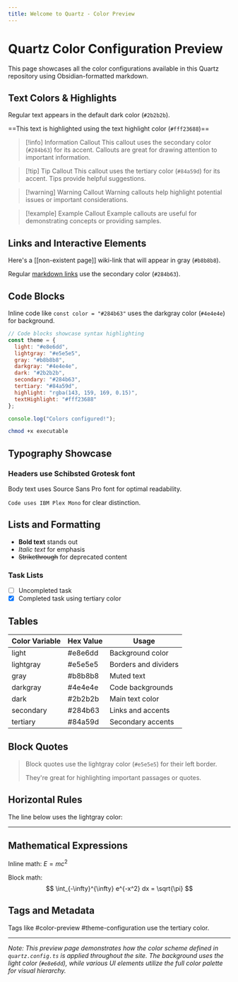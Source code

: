 ```yaml
---
title: Welcome to Quartz - Color Preview
---
```


# Quartz Color Configuration Preview

This page showcases all the color configurations available in this Quartz repository using Obsidian-formatted markdown.

## Text Colors & Highlights

Regular text appears in the default dark color (`#2b2b2b`).

==This text is highlighted using the text highlight color (`#fff23688`)==

> [!info] Information Callout
> This callout uses the secondary color (`#284b63`) for its accent. Callouts are great for drawing attention to important information.

> [!tip] Tip Callout
> This callout uses the tertiary color (`#84a59d`) for its accent. Tips provide helpful suggestions.

> [!warning] Warning Callout
> Warning callouts help highlight potential issues or important considerations.

> [!example] Example Callout
> Example callouts are useful for demonstrating concepts or providing samples.

## Links and Interactive Elements

Here's a [[non-existent page]] wiki-link that will appear in gray (`#b8b8b8`).

Regular [markdown links](https://quartz.jzhao.xyz) use the secondary color (`#284b63`).

## Code Blocks

Inline code like `const color = "#284b63"` uses the darkgray color (`#4e4e4e`) for background.

```javascript
// Code blocks showcase syntax highlighting
const theme = {
  light: "#e8e6dd",
  lightgray: "#e5e5e5",
  gray: "#b8b8b8",
  darkgray: "#4e4e4e",
  dark: "#2b2b2b",
  secondary: "#284b63",
  tertiary: "#84a59d",
  highlight: "rgba(143, 159, 169, 0.15)",
  textHighlight: "#fff23688"
};

console.log("Colors configured!");
```

```bash
chmod +x executable
```

## Typography Showcase

### Headers use Schibsted Grotesk font

Body text uses Source Sans Pro font for optimal readability.

`Code uses IBM Plex Mono` for clear distinction.

## Lists and Formatting

- **Bold text** stands out
- *Italic text* for emphasis
- ~~Strikethrough~~ for deprecated content

### Task Lists
- [ ] Uncompleted task
- [x] Completed task using tertiary color

## Tables

| Color Variable | Hex Value | Usage |
|---------------|-----------|--------|
| light | #e8e6dd | Background color |
| lightgray | #e5e5e5 | Borders and dividers |
| gray | #b8b8b8 | Muted text |
| darkgray | #4e4e4e | Code backgrounds |
| dark | #2b2b2b | Main text color |
| secondary | #284b63 | Links and accents |
| tertiary | #84a59d | Secondary accents |

## Block Quotes

> Block quotes use the lightgray color (`#e5e5e5`) for their left border.
> 
> They're great for highlighting important passages or quotes.

## Horizontal Rules

The line below uses the lightgray color:

---

## Mathematical Expressions

Inline math: $E = mc^2$ 

Block math:
$$
\int_{-\infty}^{\infty} e^{-x^2} dx = \sqrt{\pi}
$$

## Tags and Metadata

Tags like #color-preview #theme-configuration use the tertiary color.

---

*Note: This preview page demonstrates how the color scheme defined in `quartz.config.ts` is applied throughout the site. The background uses the light color (`#e8e6dd`), while various UI elements utilize the full color palette for visual hierarchy.*
